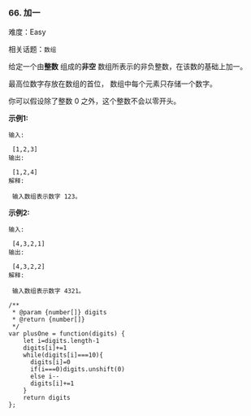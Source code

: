 ### 66. 加一

难度：Easy

相关话题：`数组`

给定一个由**整数** 组成的**非空** 数组所表示的非负整数，在该数的基础上加一。



最高位数字存放在数组的首位， 数组中每个元素只存储一个数字。



你可以假设除了整数 0 之外，这个整数不会以零开头。



**示例1:** 



```
输入:

 [1,2,3]
输出:

 [1,2,4]
解释:

 输入数组表示数字 123。
```


**示例2:** 



```
输入:

 [4,3,2,1]
输出:

 [4,3,2,2]
解释:

 输入数组表示数字 4321。
```

```
/**
 * @param {number[]} digits
 * @return {number[]}
 */
var plusOne = function(digits) {
    let i=digits.length-1
    digits[i]+=1
    while(digits[i]===10){
      digits[i]=0
      if(i===0)digits.unshift(0)
      else i--
      digits[i]+=1
    }
    return digits
};
```

